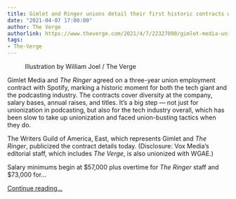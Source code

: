 ```yaml
---
title: Gimlet and Ringer unions detail their first historic contracts with Spotify
date: "2021-04-07 17:00:00"
author: The Verge
authorlink: https://www.theverge.com/2021/4/7/22327090/gimlet-media-union-spotify-contract-agreement
tags:
- The-Verge
---
```

<figure>
      <img alt="" src="https://cdn.vox-cdn.com/thumbor/-w6n8dwOalH2R2nXSypi8KARe_M=/0x0:2050x1367/1310x873/cdn.vox-cdn.com/uploads/chorus_image/image/69089935/VRG_ILLO_1777_Gimlet_Ringer_Spotify.0.jpg" />
        <figcaption>Illustration by William Joel / The Verge</figcaption>
    </figure>

  <p id="gsFVDs">Gimlet Media and <em>The Ringer</em> agreed on a three-year union employment contract with Spotify, marking a historic moment for both the tech giant and the podcasting industry. The contracts cover diversity at the company, salary bases, annual raises, and titles. It’s a big step — not just for unionization in podcasting, but also for the tech industry overall, which has been slow to take up unionization and faced union-busting tactics when they do. </p>
<p id="cWR5mD">The Writers Guild of America, East, which represents Gimlet and <em>The Ringer</em>, publicized the contract details today. (Disclosure: Vox Media’s editorial staff, which includes <em>The Verge</em>, is also unionized with WGAE.)</p>
<p id="9DUD5p">Salary minimums begin at $57,000 plus overtime for <em>The Ringer</em> staff and $73,000 for...</p>
  <p>
    <a href="https://www.theverge.com/2021/4/7/22327090/gimlet-media-union-spotify-contract-agreement">Continue reading&hellip;</a>
  </p>